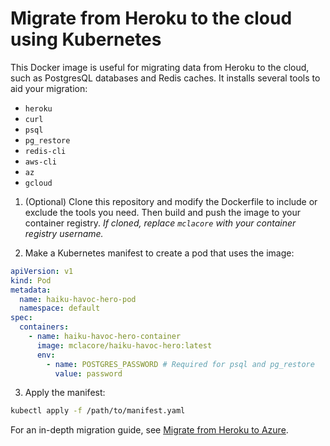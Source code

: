 # Migrate from Heroku to the cloud using Kubernetes

This Docker image is useful for migrating data from Heroku to the cloud, such as PostgresQL databases and Redis caches. It installs several tools to aid your migration:

- `heroku`
- `curl`
- `psql`
- `pg_restore`
- `redis-cli`
- `aws-cli`
- `az`
- `gcloud`

1. (Optional) Clone this repository and modify the Dockerfile to include or exclude the tools you need. Then build and push the image to your container registry. _If cloned, replace `mclacore` with your container registry username._

2. Make a Kubernetes manifest to create a pod that uses the image:

```yaml
apiVersion: v1
kind: Pod
metadata:
  name: haiku-havoc-hero-pod
  namespace: default
spec:
  containers:
    - name: haiku-havoc-hero-container
      image: mclacore/haiku-havoc-hero:latest
      env:
        - name: POSTGRES_PASSWORD # Required for psql and pg_restore
          value: password
```

3. Apply the manifest:

```bash
kubectl apply -f /path/to/manifest.yaml
```

For an in-depth migration guide, see [Migrate from Heroku to Azure](https://github.com/mclacore/heroku-to-azure).
